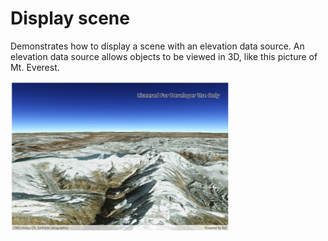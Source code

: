# Display scene

Demonstrates how to display a scene with an elevation data source. An elevation data source allows objects to be viewed in 3D, like this picture of Mt. Everest.

<img src="DisplayScene.jpg" width="350"/>



